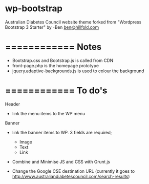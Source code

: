 wp-bootstrap
============
Australian Diabetes Council website theme forked from "Wordpress Bootstrap 3 Starter" by -Ben ben@hillfold.com


============
Notes
============

- Bootstrap.css and Bootstrap.js is called from CDN
- front-page.php is the homepage prototype
- jquery.adaptive-backgrounds.js is used to colour the background 


============
To do's
============

Header
- link the menu items to the WP menu

Banner
- link the banner items to WP. 3 fields are required;
  - Image
  - Text 
  - Link


- Combine and Minimise JS and CSS with Grunt.js
- Change the Google CSE destination URL (currently it goes to http://www.australiandiabetescouncil.com/search-results)